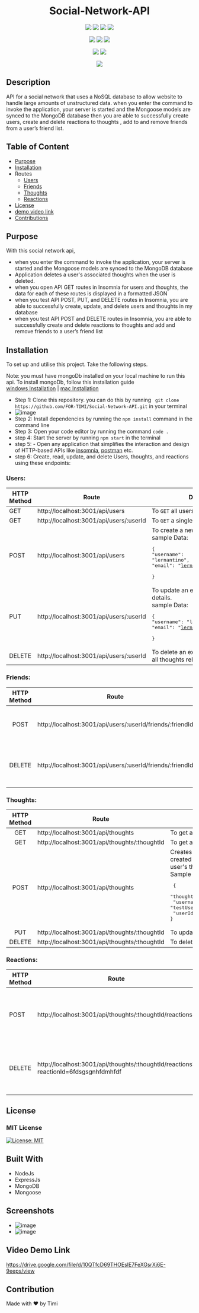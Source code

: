  <h1 align="center">Social-Network-API </h1>
<p align="center">
 <img src="https://img.shields.io/badge/License-MIT-yellow.svg?style=for-the-badge&logo=mit&logoColor=white""/>
 <img src="https://img.shields.io/badge/NPM-%23000000.svg?style=for-the-badge&logo=npm&logoColor=white"/>
 <img src="https://img.shields.io/badge/node.js-6DA55F?style=for-the-badge&logo=node.js&logoColor=white"/>
 <img src="https://img.shields.io/badge/MongoDB-%234ea94b.svg?style=for-the-badge&logo=mongodb&logoColor=white"/>
</p>
<p align="center">
 <img src ="https://img.shields.io/badge/express.js-%23404d59.svg?style=for-the-badge&logo=express&logoColor=%2361DAFB"/>
 <img src ="https://img.shields.io/badge/Mongoose-Mongoose-red?style=for-the-badge&logo=mongoose&logoColor=%2361DAFB"/>
 <img src="https://img.shields.io/badge/Nodemon-Nodemon-green?style=for-the-badge&logo=nodemon&logoColor=%2361DAFB">
</p>
<p align="center">
 <img src ="https://img.shields.io/badge/API-REST%20API-orange?style=for-the-badge&logo=rest&logoColor=%2361DAFB"/>
 <img src="https://img.shields.io/badge/Insomnia-5849be?style=for-the-badge&logo=Insomnia&logoColor=white"/>
</p>

<p align="center">
 <img src="https://img.shields.io/badge/Postman-FF6C37?style=for-the-badge&logo=Postman&logoColor=white"/>
</p>

## Description
API for a social network that uses a NoSQL database to allow website to handle large amounts of unstructured data.
when you enter the command to invoke the application, your server is started and the Mongoose models are synced to the MongoDB database then you are able to successfully create users, create and delete reactions to thoughts , add to and remove friends from a user’s friend list.

## Table of Content
- [Purpose](#purpose)
- [Installation](#installation)
- Routes
  - [Users](#users)
  - [Friends](#friends)
  - [Thoughts](#thoughts)
  - [Reactions](#reactions)
- [License](#license)
- [demo video link](https://drive.google.com/file/d/10QTfcD69THOEslE7FeXGsrXj6E-9eeps/view)
- [Contributions](#contribution)

## Purpose
With this social network api,
- when you enter the command to invoke the application, your server is started and the Mongoose models are synced to the MongoDB database
- Application deletes a user's associated thoughts when the user is deleted.
- when you open API GET routes in Insomnia for users and thoughts, the data for each of these routes is displayed in a formatted JSON
- when you test API POST, PUT, and DELETE routes in Insomnia, you are able to successfully create, update, and delete users and thoughts in my database
- when you test API POST and DELETE routes in Insomnia, you are able to successfully create and delete reactions to thoughts and add and remove friends to a user’s friend list

## Installation
To set up and utilise this project. Take the following steps.

Note: you must have mongoDb installed on your local machine to run this api. 
To install mongoDb, follow this installation guide <br>
[windows Installation](https://medium.com/@LondonAppBrewery/how-to-download-install-mongodb-on-windows-4ee4b3493514) | [mac Installation](https://www.geeksforgeeks.org/how-to-install-mongodb-on-macos/)

- Step 1: Clone this repository. you can do this by running ``` git clone https://github.com/FOR-TIMI/Social-Network-API.git``` in your terminal
- ![image](https://user-images.githubusercontent.com/104241247/199159397-7d3b620c-31fa-4ca5-b4ae-ade3f6e2918a.png)
- Step 2: Install dependencies by running the ``` npm install ``` command in the command line
- Step 3: Open your code editor by running the command ``` code . ```
- step 4: Start the server by running ``` npm start ``` in the terminal
- step 5: - Open any application that simplifies the interaction and design of HTTP-based APIs like [insomnia](https://insomnia.rest/download), [postman](https://www.postman.com/) etc.
- step 6: Create, read, update, and delete Users, thoughts, and reactions using these endpoints:

### Users: 

| HTTP Method 	| Route                                   	| Description                                                                                                                                                         	|
|-------------	|-----------------------------------------	|---------------------------------------------------------------------------------------------------------------------------------------------------------------------	|
| GET         	| http://localhost:3001/api/users         	| To `GET` all users                                                                                                                                                  	|
| GET         	| http://localhost:3001/api/users/:userId 	| To `GET` a single user with that `userId`                                                                                                                           	|
| POST        	| http://localhost:3001/api/users         	| To create a new user. <br> sample Data:  <pre>{  <br>"username": "lernantino",  <br>"email": "lernantino@gmail.com"  <br>}</pre>                                    	|
| PUT         	| http://localhost:3001/api/users/:userId 	| To update an existing user `userId` details. <br> sample Data:  <pre>{  <br>"username": "lernantinoUpdate",  <br>"email": "lernantinoUpdate@gmail.com"  <br>}</pre> 	|
| DELETE      	| http://localhost:3001/api/users/:userId 	| To delete an existing user `userId`  and all thoughts related to the user `userId`                                                                                                                                	|                                                                                                                                	|


### Friends:

| HTTP Method 	|                           Route                           	| Description                                                                                                                                                         	|
|:-----------:	|:---------------------------------------------------------:	|---------------------------------------------------------------------------------------------------------------------------------------------------------------------	|
|     POST    	| http://localhost:3001/api/users/:userId/friends/:friendId 	| To add a friend `friendId` to a user `userId`                                                                                                                       	|
|    DELETE   	| http://localhost:3001/api/users/:userId/friends/:friendId 	| To remove a friend `friendId` from a user `userId`  friend list                                                                                                     	|

### Thoughts:

| HTTP Method 	| Route                                         	| Description                                                                                                                                                                                                                                                     	|
|:-----------:	|-----------------------------------------------	|-----------------------------------------------------------------------------------------------------------------------------------------------------------------------------------------------------------------------------------------------------------------	|
|     GET     	| http://localhost:3001/api/thoughts            	| To get all thoughts                                                                                                                                                                                                                                             	|
|     GET     	| http://localhost:3001/api/thoughts/:thoughtId 	| To get a single thought by its _id `thoughtId`                                                                                                                                                                                                                  	|
|     POST    	| http://localhost:3001/api/thoughts            	| Creates new thought and push the created thought's _id to the associated user's thoughts array field). <br>Sample Data:  <pre>  { <br>  "thought_text": "here's a cool thought", <br>  "username": "testUser",<br>  "userId" : "5dfghsgfhghjk435"  <br>} </pre> 	|
|     PUT     	| http://localhost:3001/api/thoughts/:thoughtId 	| To update a thought by its _id `thoughtId`                                                                                                                                                                                                                      	|
|    DELETE   	| http://localhost:3001/api/thoughts/:thoughtId 	| To delete a thought by its _id `thoughtId`                                                                                                                                                                                                                      	|

### Reactions:
| HTTP Method 	| Route                                                                               	| Description                                                             	|
|-------------	|-------------------------------------------------------------------------------------	|-------------------------------------------------------------------------	|
| POST        	| http://localhost:3001/api/thoughts/:thoughtId/reactions                             	| To create a reaction stored in a single thought's reactions array field 	|
| DELETE      	| http://localhost:3001/api/thoughts/:thoughtId/reactions?reactionId=6fdsgsgnhfdmhfdf 	| To pull and remove a reaction by the reaction's `reactionId` value      	|

## License
### MIT License
[![License: MIT](https://img.shields.io/badge/License-MIT-yellow.svg)](https://opensource.org/licenses/MIT)


## Built With
- NodeJs
- ExpressJs
- MongoDB
- Mongoose

## Screenshots
- ![image](https://user-images.githubusercontent.com/104241247/199159120-5007ec83-8d0d-435e-b69d-02c8ad9ad073.png)
- ![image](https://user-images.githubusercontent.com/104241247/199159217-17d95199-cafc-44a3-86d0-1331cdd37340.png)






## Video Demo Link
https://drive.google.com/file/d/10QTfcD69THOEslE7FeXGsrXj6E-9eeps/view

## Contribution
Made with ❤️ by Timi

